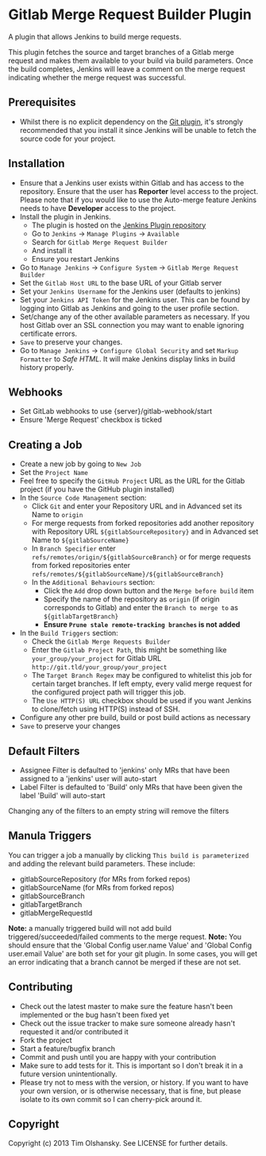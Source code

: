 # Gitlab Merge Request Builder Plugin

A plugin that allows Jenkins to build merge requests.

This plugin fetches the source and target branches of a Gitlab merge request and makes them available
to your build via build parameters. Once the build completes, Jenkins will leave a comment on the merge
request indicating whether the merge request was successful.

## Prerequisites

* Whilst there is no explicit dependency on the [Git plugin](https://wiki.jenkins-ci.org/display/JENKINS/Git+Plugin),
  it's strongly recommended that you install it since Jenkins will be unable to fetch the source code for your project.

## Installation

* Ensure that a Jenkins user exists within Gitlab and has access to the repository. Ensure that the user
  has **Reporter** level access to the project. Please note that if you would like to use the Auto-merge feature
  Jenkins needs to have **Developer** access to the project.
* Install the plugin in Jenkins.
    * The plugin is hosted on the [Jenkins Plugin repository](https://wiki.jenkins-ci.org/display/JENKINS/Gitlab+Merge+Request+Builder+Plugin)
    * Go to ``Jenkins`` -> ``Manage Plugins`` -> ``Available``
    * Search for ``Gitlab Merge Request Builder``
    * And install it
    * Ensure you restart Jenkins
* Go to ``Manage Jenkins`` -> ``Configure System`` -> ``Gitlab Merge Request Builder``
* Set the ``Gitlab Host URL`` to the base URL of your Gitlab server
* Set your ``Jenkins Username`` for the Jenkins user (defaults to jenkins)
* Set your ``Jenkins API Token`` for the Jenkins user. This can be found by logging into Gitlab as Jenkins
  and going to the user profile section.
* Set/change any of the other available parameters as necessary. If you host Gitlab over an SSL connection
  you may want to enable ignoring certificate errors.
* ``Save`` to preserve your changes.
* Go to `Manage Jenkins` -> `Configure Global Security` and set `Markup Formatter` to *Safe HTML*. It will make Jenkins display links in build history properly.

## Webhooks
* Set GitLab webhooks to use {server}/gitlab-webhook/start
* Ensure 'Merge Request' checkbox is ticked

## Creating a Job

* Create a new job by going to ``New Job``
* Set the ``Project Name``
* Feel free to specify the ``GitHub Project`` URL as the URL for the Gitlab project (if you have the GitHub plugin installed)
* In the ``Source Code Management`` section:
    * Click ``Git`` and enter your Repository URL and in Advanced set its Name to ``origin``
    * For merge requests from forked repositories add another repository with Repository URL ``${gitlabSourceRepository}`` and in Advanced set Name to ``${gitlabSourceName}``
    * In ``Branch Specifier`` enter ``refs/remotes/origin/${gitlabSourceBranch}`` or for merge requests from forked repositories enter ``refs/remotes/${gitlabSourceName}/${gitlabSourceBranch}``
    * In the ``Additional Behaviours`` section:
        * Click the ``Add`` drop down button and the ``Merge before build`` item
        * Specify the name of the repository as ``origin`` (if origin corresponds to Gitlab) and enter the
          ``Branch to merge to`` as ``${gitlabTargetBranch}``
        * **Ensure ``Prune stale remote-tracking branches`` is not added**
* In the ``Build Triggers`` section:
    * Check the ``Gitlab Merge Requests Builder``
    * Enter the ``Gitlab Project Path``, this might be something like ``your_group/your_project`` for Gitlab URL ``http://git.tld/your_group/your_project``
    * The ``Target Branch Regex`` may be configured to whitelist this job for certain target branches. If left empty, every valid merge request for the configured project path will trigger this job.
    * The ``Use HTTP(S) URL`` checkbox should be used if you want Jenkins to
clone/fetch using HTTP(S) instead of SSH.
* Configure any other pre build, build or post build actions as necessary
* ``Save`` to preserve your changes

## Default Filters
* Assignee Filter is defaulted to 'jenkins' only MRs that have been assigned to a 'jenkins' user will auto-start
* Label Filter is defaulted to 'Build' only MRs that have been given the label 'Build' will auto-start

Changing any of the filters to an empty string will remove the filters

## Manula Triggers

You can trigger a job a manually by clicking ``This build is parameterized`` and adding the relevant build parameters.
These include:

* gitlabSourceRepository (for MRs from forked repos)
* gitlabSourceName (for MRs from forked repos)
* gitlabSourceBranch
* gitlabTargetBranch
* gitlabMergeRequestId

__Note:__  a manually triggered build will not add build triggered/succeeded/failed comments to the merge request.
__Note:__  You should ensure that the 'Global Config user.name Value' and 'Global Config user.email Value' are both set for your git plugin.  In some cases, you will get an error indicating that a branch cannot be merged if these are not set.

## Contributing

* Check out the latest master to make sure the feature hasn't been implemented or the bug hasn't been fixed yet
* Check out the issue tracker to make sure someone already hasn't requested it and/or contributed it
* Fork the project
* Start a feature/bugfix branch
* Commit and push until you are happy with your contribution
* Make sure to add tests for it. This is important so I don't break it in a future version unintentionally.
* Please try not to mess with the version, or history. If you want to have your own version, or is otherwise necessary, that is fine,
  but please isolate to its own commit so I can cherry-pick around it.

## Copyright

Copyright (c) 2013 Tim Olshansky. See LICENSE for further details.
